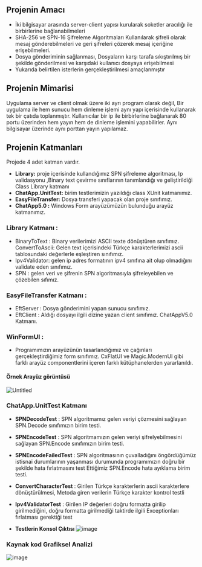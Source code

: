 
## Projenin Amacı
- İki bilgisayar arasında server-client yapısı kurularak soketler aracılığı ile birbirlerine bağlanabilmeleri 
- SHA-256 ve SPN-16 Şifreleme Algoritmaları Kullanılarak  şifreli olarak mesaj gönderebilmeleri ve geri şifreleri çözerek mesaj içeriğine erişebilmeleri.
- Dosya gönderiminin sağlanması, Dosyaların karşı tarafa sıkıştırılmış bir şekilde gönderilmesi ve karşıdaki kullanıcı dosyaya erişebilmesi
- Yukarıda belirtilen isterlerin gerçekleştirilmesi amaçlanmıştır

## Projenin Mimarisi
Uygulama server ve client olmak üzere iki ayrı program olarak değil, Bir uygulama ile hem sunucu hem dinleme işlemi aynı yapı içerisinde kullanarak tek bir çatıda toplanmıştır. Kullanıcılar bir ip ile birbirlerine bağlanarak 80 portu üzerinden hem yayın hem de dinleme işlemini yapabilirler. Aynı bilgisayar üzerinde aynı porttan yayın yapılamaz.

## Projenin Katmanları
Projede 4 adet katman vardır.
- **Library:** proje içerisinde kullandığımız SPN şifreleme algoritması, Ip validasyonu ,Binary  text çevirme sınıflarının tanımlandığı ve geliştirildiği Class Library katmanı
- **ChatApp.UnitTest:** birim testlerimizin yazıldığı class XUnit katmanımız.
- **EasyFileTransfer:** Dosya transferi yapacak olan proje sınıfımız.
-  **ChatApp5.0 :** Windows Form arayüzümüzün bulunduğu arayüz katmanımız.

### Library Katmanı :
-  BinaryToText : Binary verilerimizi ASCII texte dönüştüren sınıfımız. ConvertToAscii: Gelen text içerisindeki Türkçe karakterlerimizi ascii  tablosundaki değerlerle eşleştiren sınıfımız.
-  Ipv4Validator: gelen ip adres formatının ipv4 sınıfına ait olup  olmadığını validate eden sınıfımız.
- SPN : gelen veri ve şifrenin SPN algoritmasıyla şifreleyebilen ve  çözebilen sıfımız. 

### EasyFileTransfer Katmanı :
-  EftServer : Dosya gönderimini yapan sunucu sınıfımız.
- EftClient : Aldığı dosyayı ilgili dizine yazan client sınıfımız. ChatAppV5.0 Katmanı.

###  WinFormUI : 
- Programımızın arayüzünün tasarlandığımız ve çağırıları  gerçekleştirdiğimiz form sınıfımız.  CxFlatUI ve Magic.ModernUI gibi farklı arayüz componentlerini  içeren farklı kütüphanelerden yararlanıldı.
#### Örnek Arayüz görüntüsü

![Untitled](https://user-images.githubusercontent.com/78824631/146924199-15d66201-f54f-4495-ab41-97a0cada1276.png)

### ChatApp.UnitTest Katmanı 
- **SPNDecodeTest** : SPN algoritmamız gelen veriyi çözmesini sağlayan SPN.Decode sınıfımızın birim testi.
- **SPNEncodeTest** : SPN algoritmamızın gelen veriyi şifrelyebilmesini sağlayan SPN.Encode sınıfımızın birim testi.
- **SPNEncodeFailedTest** : SPN algoritmasının çuvalladığını öngördüğümüz istisnai durumlarının yaşanması durumunda programımızın doğru bir şekilde hata fırlatmasını test Ettiğimiz SPN.Encode hata ayıklama birim testi.
- **ConvertCharacterTest** : Girilen Türkçe karakterlerin ascii karakterlere dönüştürülmesi, Metoda giren verilerin Türkçe karakter kontrol testli
- **Ipv4ValidatorTest** : Girilen IP değerleri doğru formatta girilip girilmediğini, doğru formatta girilmediği taktirde ilgili Exceptionları fırlatması gerektiği test

- **Testlerin Konsol Çıktısı**
![image](https://user-images.githubusercontent.com/78824631/146924409-ce67d1ab-29fb-474d-bb4e-48e41751ed65.png)

### Kaynak kod Grafiksel Analizi

![image](https://user-images.githubusercontent.com/78824631/146924344-3e518784-f3e3-4180-8d1a-93e3b15f1ef9.png)
